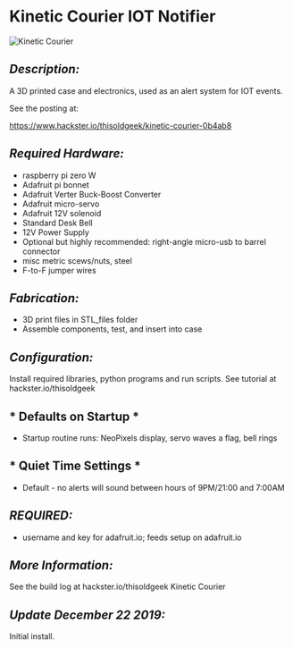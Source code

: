 # **Kinetic Courier IOT Notifier**
![Kinetic Courier](https://github.com/thisoldgeek/KineticCourier/blob/master/KC_Startup.gif "Kinetic Courier")
 
## *Description:*
A 3D printed case and electronics, used as an alert system for IOT events.

See the posting at:

https://www.hackster.io/thisoldgeek/kinetic-courier-0b4ab8

## *Required Hardware:*
* raspberry pi zero W
* Adafruit pi bonnet
* Adafruit Verter Buck-Boost Converter
* Adafruit micro-servo
* Adafruit 12V solenoid
* Standard Desk Bell
* 12V Power Supply
* Optional but highly recommended: right-angle micro-usb to barrel connector
* misc metric scews/nuts, steel
* F-to-F jumper wires

## *Fabrication:*
* 3D print files in STL_files folder
* Assemble components, test, and insert into case

## *Configuration:*
 Install required libraries, python programs and run scripts. See tutorial at hackster.io/thisoldgeek


## * Defaults on Startup *
* Startup routine runs: NeoPixels display, servo waves a flag, bell rings

## * Quiet Time Settings *
* Default - no alerts will sound between hours of 9PM/21:00 and 7:00AM

## *REQUIRED:*
* username and key for adafruit.io; feeds setup on adafruit.io

## *More Information:*
See the build log at hackster.io/thisoldgeek Kinetic Courier
## *Update December 22 2019:*
Initial install.

